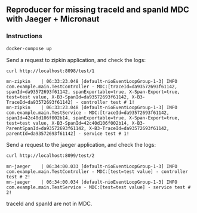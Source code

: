 ## Reproducer for missing traceId and spanId MDC with Jaeger + Micronaut

### Instructions

```bash
docker-compose up
```

Send a request to zipkin application, and check the logs:

```bash
curl http://localhost:8098/test/1
```

```text
mn-zipkin    | 06:33:23.048 [default-nioEventLoopGroup-1-3] INFO  com.example.main.TestController - MDC:[traceId=da93572693f61142, spanId=da93572693f61142, spanExportable=true, X-Span-Export=true, test=test value, X-B3-SpanId=da93572693f61142, X-B3-TraceId=da93572693f61142] - controller test # 1!
mn-zipkin    | 06:33:23.048 [default-nioEventLoopGroup-1-3] INFO  com.example.main.TestService - MDC:[traceId=da93572693f61142, spanId=42c40d106f002b14, spanExportable=true, X-Span-Export=true, test=test value, X-B3-SpanId=42c40d106f002b14, X-B3-ParentSpanId=da93572693f61142, X-B3-TraceId=da93572693f61142, parentId=da93572693f61142] - service test # 1!
```

Send a request to the jaeger application, and check the logs:

```bash
curl http://localhost:8099/test/2
```

```text
mn-jaeger    | 06:34:00.033 [default-nioEventLoopGroup-1-3] INFO  com.example.main.TestController - MDC:[test=test value] - controller test # 2!
mn-jaeger    | 06:34:00.034 [default-nioEventLoopGroup-1-3] INFO  com.example.main.TestService - MDC:[test=test value] - service test # 2!
```

traceId and spanId are not in MDC.